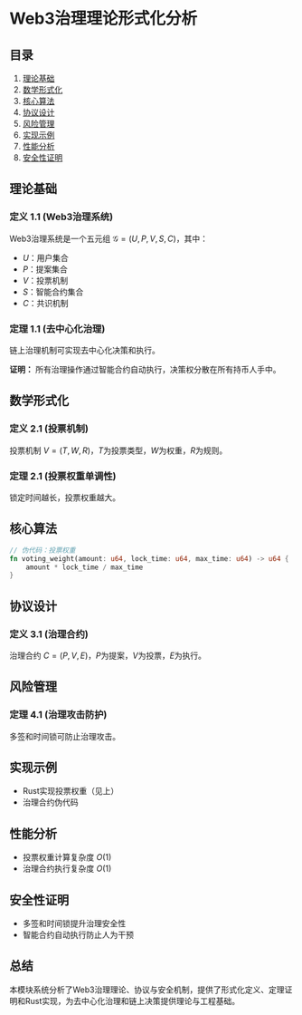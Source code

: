 # Web3治理理论形式化分析

## 目录

1. [理论基础](#理论基础)
2. [数学形式化](#数学形式化)
3. [核心算法](#核心算法)
4. [协议设计](#协议设计)
5. [风险管理](#风险管理)
6. [实现示例](#实现示例)
7. [性能分析](#性能分析)
8. [安全性证明](#安全性证明)

## 理论基础

### 定义 1.1 (Web3治理系统)

Web3治理系统是一个五元组 $\mathcal{G} = (U, P, V, S, C)$，其中：

- $U$：用户集合
- $P$：提案集合
- $V$：投票机制
- $S$：智能合约集合
- $C$：共识机制

### 定理 1.1 (去中心化治理)

链上治理机制可实现去中心化决策和执行。

**证明：**
所有治理操作通过智能合约自动执行，决策权分散在所有持币人手中。

## 数学形式化

### 定义 2.1 (投票机制)

投票机制 $V = (T, W, R)$，$T$为投票类型，$W$为权重，$R$为规则。

### 定理 2.1 (投票权重单调性)

锁定时间越长，投票权重越大。

## 核心算法

```rust
// 伪代码：投票权重
fn voting_weight(amount: u64, lock_time: u64, max_time: u64) -> u64 {
    amount * lock_time / max_time
}
```

## 协议设计

### 定义 3.1 (治理合约)

治理合约 $C = (P, V, E)$，$P$为提案，$V$为投票，$E$为执行。

## 风险管理

### 定理 4.1 (治理攻击防护)

多签和时间锁可防止治理攻击。

## 实现示例

- Rust实现投票权重（见上）
- 治理合约伪代码

## 性能分析

- 投票权重计算复杂度 $O(1)$
- 治理合约执行复杂度 $O(1)$

## 安全性证明

- 多签和时间锁提升治理安全性
- 智能合约自动执行防止人为干预

## 总结

本模块系统分析了Web3治理理论、协议与安全机制，提供了形式化定义、定理证明和Rust实现，为去中心化治理和链上决策提供理论与工程基础。
